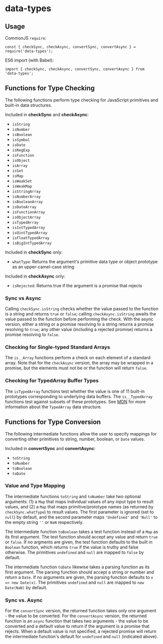 # data-types

## Usage

CommonJS `require`: 
```
const { checkSync, checkAsync, convertSync, convertAsync } = require('data-types');
```

ES6 import (with Babel):
```
import { checkSync, checkAsync, convertSync, convertAsync } from 'data-types';
```

## Functions for Type Checking

The following functions perform type checking for JavaScript primitives and built-in data structures. 

Included in **checkSync** and **checkAsync**:
- `isString`
- `isNumber`
- `isBoolean`
- `isSymbol`
- `isDate`
- `isRegExp`
- `isFunction`
- `isObject`
- `isArray`
- `isSet`
- `isMap`
- `isWeakSet`
- `isWeakMap`
- `isStringArray`
- `isNumberArray`
- `isBooleanArray`
- `isDateArray`
- `isFunctionArray`
- `isObjectArray`
- `isTypedArray`
- `isIntTypedArray`
- `isUintTypedArray`
- `isFloatTypedArray`
- `isBigIntTypedArray`

Included in **checkSync** only:
- `whatType`: Returns the argument's primitive data type or object prototype as an upper-camel-case string

Included in **checkAsync** only:
- `isRejected`: Returns true if the argument is a promise that rejects

### Sync vs Async

Calling `checkSync.isString` checks whether the value passed to the function is a string and returns `true` or `false`; calling `checkAsync.isString` awaits the value passed to the function before performing the check. With the async version, either a string or a promise resolving to a string returns a promise resolving to `true`; any other value (including a rejected promise) returns a promise resolving to `false`. 

### Checking for Single-typed Standard Arrays
The `is__Array` functions perform a check on each element of a standard array. Note that for the `checkAsync` version, the array may be wrapped in a promise, but the elements must not be or the function will return `false`. 

### Checking for TypedArray Buffer Types
The `isTypedArray` functions test whether the value is one of 11 built-in prototypes corresponding to underlying data buffers. The `is__TypedArray` functions test against subsets of these prototypes. See [MDN](https://developer.mozilla.org/en-US/docs/Web/JavaScript/Reference/Global_Objects/TypedArray) for more information about the `TypedArray` data structure.

## Functions for Type Conversion

The following intermediate functions allow the user to specify mappings for converting other primitives to string, number, boolean, or `Date` values. 

Included in **convertSync** and **convertAsync**:
- `toString`
- `toNumber`
- `toBoolean`
- `toDate`

### Value and Type Mapping

The intermediate functions `toString` and `toNumber` take two optional arguments: (1) a `Map` that maps individual values of any input type to result values, and (2) a `Map` that maps primitive/prototype names (as returned by `checkSync.whatType`) to result values. The first parameter is ignored (set to `null`) by default, and the second parameter maps `'Undefined'` and `'Null'` to the empty string `''` or `NaN` respectively. 

The intermediate function `toBoolean` takes a test function instead of a `Map` as its first argument. The test function should accept any value and return `true` or `false`. If no argments are given, the test function defaults to the built in `Boolean` function, which returns `true` if the value is truthy and false otherwise. The primitives `undefined` and `null` are mapped to `false` by default. 

The intermediate function `toDate` likewise takes a parsing function as its first argument. The parsing function should accept a string or number and return a `Date`. If no arguments are given, the parsing function defaults to `x => new Date(x)`. The primitives `undefined` and `null` are mapped to `new Date(NaN)` by default.

### Sync vs. Async

For the `convertSync` version, the returned function takes only one argument - the value to be converted. For the `convertAsync` version, the returned function is an `async` function that takes two arguments - the value to be converted and a default value to return if the argument is a promise that rejects. When a default value is not specified, a rejected promise will return the intermediate function's default for `undefined` and `null` (indicated above).
